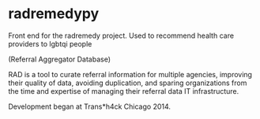 radremedypy
===========

Front end for the radremedy project. Used to recommend health care providers to lgbtqi people

(Referral Aggregator Database)

RAD is a tool to curate referral information for multiple
agencies, improving their quality of data, avoiding duplication,
and sparing organizations from the time and expertise of managing
their referral data IT infrastructure.

Development began at Trans*h4ck Chicago 2014.

